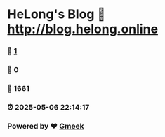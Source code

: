 # HeLong's Blog :link: http://blog.helong.online 
### :page_facing_up: [1](http://blog.helong.online/tag.html) 
### :speech_balloon: 0 
### :hibiscus: 1661 
### :alarm_clock: 2025-05-06 22:14:17 
### Powered by :heart: [Gmeek](https://github.com/Meekdai/Gmeek)
